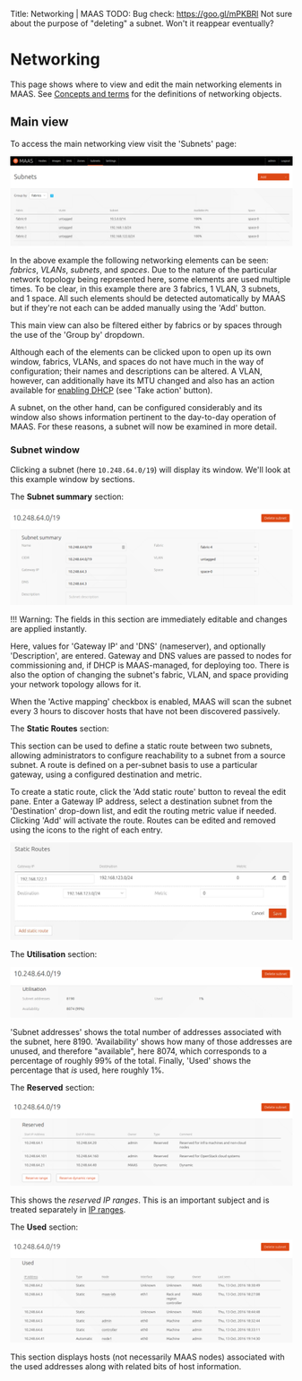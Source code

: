 Title: Networking | MAAS
TODO:  Bug check: https://goo.gl/mPKBRl
       Not sure about the purpose of "deleting" a subnet. Won't it reappear eventually?


# Networking

This page shows where to view and edit the main networking elements in MAAS.
See [Concepts and terms][concepts] for the definitions of networking objects.


## Main view

To access the main networking view visit the 'Subnets' page:

![networking main page][img__2.1_networking-main]

In the above example the following networking elements can be seen: *fabrics*,
*VLANs*, *subnets*, and *spaces*. Due to the nature of the particular network
topology being represented here, some elements are used multiple times. To be
clear, in this example there are 3 fabrics, 1 VLAN, 3 subnets, and 1 space. All
such elements should be detected automatically by MAAS but if they're not each
can be added manually using the 'Add' button. 

This main view can also be filtered either by fabrics or by spaces through the
use of the 'Group by' dropdown.

Although each of the elements can be clicked upon to open up its own window,
fabrics, VLANs, and spaces do not have much in the way of configuration; their
names and descriptions can be altered. A VLAN, however, can additionally have
its MTU changed and also has an action available for
[enabling DHCP][enabling-dhcp] (see 'Take action' button).

A subnet, on the other hand, can be configured considerably and its window also
shows information pertinent to the day-to-day operation of MAAS. For these
reasons, a subnet will now be examined in more detail.

### Subnet window

Clicking a subnet (here `10.248.64.0/19`) will display its window. We'll look
at this example window by sections.

The **Subnet summary** section:

![networking subnets page summary][img__networking-subnets-summary]

!!! Warning: The fields in this section are immediately editable and changes
are applied instantly.

Here, values for 'Gateway IP' and 'DNS' (nameserver), and optionally
'Description', are entered. Gateway and DNS values are passed to nodes for
commissioning and, if DHCP is MAAS-managed, for deploying too. There is also
the option of changing the subnet's fabric, VLAN, and space providing your
network topology allows for it.

When the 'Active mapping' checkbox is enabled, MAAS will scan the subnet every
3 hours to discover hosts that have not been discovered passively. 

The **Static Routes** section:

This section can be used to define a static route between two subnets, allowing
administrators to configure reachability to a subnet from a source subnet. A
route is defined on a per-subnet basis to use a particular gateway, using a
configured destination and metric.

To create a static route, click the 'Add static route' button to reveal the
edit pane. Enter a Gateway IP address, select a destination subnet from the
'Destination' drop-down list, and edit the routing metric value if needed.
Clicking 'Add' will activate the route. Routes can be edited and removed using
the icons to the right of each entry. 

![networking static routes configuration][img__networking-static-routes]

The **Utilisation** section:

![networking subnets utilisation][img__networking-subnets-utilisation]

'Subnet addresses' shows the total number of addresses associated
with the subnet, here 8190. 'Availability' shows how many of those addresses
are unused, and therefore "available", here 8074, which corresponds to a
percentage of roughly 99% of the total. Finally, 'Used' shows the percentage
that *is* used, here roughly 1%.

The **Reserved** section:

![networking subnets reserved][img__networking-subnets-reserved]

This shows the *reserved IP ranges*. This is an important subject and is
treated separately in [IP ranges][ipranges].

The **Used** section:

![networking subnets used][img__networking-subnets-used]

This section displays hosts (not necessarily MAAS nodes) associated with the
used addresses along with related bits of host information.


<!-- LINKS -->

[concepts]: intro-concepts.md
[enabling-dhcp]: installconfig-network-dhcp.md#enabling-dhcp
[ipranges]: installconfig-network-ipranges.md

[img__2.1_networking-main]: ../media/installconfig-networking__2.1_main.png
[img__networking-static-routes]: ../media/installconfig-networking__static-routes.png
[img__networking-subnets-summary]: ../media/installconfig-networking__subnets-summary.png
[img__networking-subnets-utilisation]: ../media/installconfig-networking__subnets-utilisation.png
[img__networking-subnets-reserved]: ../media/installconfig-networking__subnets-reserved.png
[img__networking-subnets-used]: ../media/installconfig-networking__subnets-used.png

